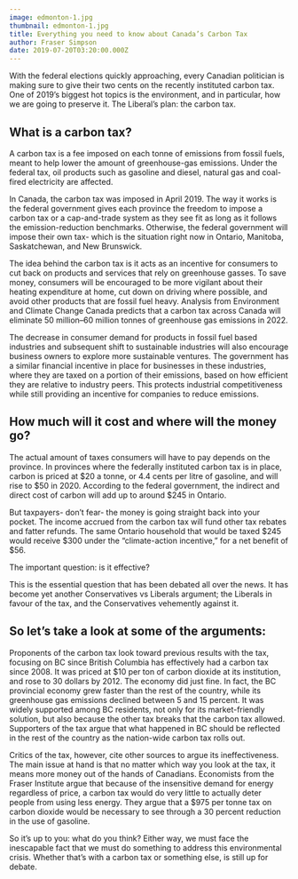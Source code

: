 ```yaml
---
image: edmonton-1.jpg
thumbnail: edmonton-1.jpg
title: Everything you need to know about Canada’s Carbon Tax
author: Fraser Simpson
date: 2019-07-20T03:20:00.000Z
---
```

With the federal elections quickly approaching, every Canadian politician is making sure to give their two cents on the recently instituted carbon tax. One of 2019’s biggest hot topics is the environment, and in particular, how we are going to preserve it. The Liberal’s plan: the carbon tax.

## What is a carbon tax?

A carbon tax is a fee imposed on each tonne of emissions from fossil fuels, meant to help lower the amount of greenhouse-gas emissions. Under the federal tax, oil products such as gasoline and diesel, natural gas and coal-fired electricity are affected.

In Canada, the carbon tax was imposed in April 2019. The way it works is the federal government gives each province the freedom to impose a carbon tax or a cap-and-trade system as they see fit as long as it follows the emission-reduction benchmarks. Otherwise, the federal government will impose their own tax- which is the situation right now in Ontario, Manitoba, Saskatchewan, and New Brunswick.

The idea behind the carbon tax is it acts as an incentive for consumers to cut back on products and services that rely on greenhouse gasses. To save money, consumers will be encouraged to be more vigilant about their heating expenditure at home, cut down on driving where possible, and avoid other products that are fossil fuel heavy. Analysis from Environment and Climate Change Canada predicts that a carbon tax across Canada will eliminate 50 million–60 million tonnes of greenhouse gas emissions in 2022.

The decrease in consumer demand for products in fossil fuel based industries and subsequent shift to sustainable industries will also encourage business owners to explore more sustainable ventures. The government has a similar financial incentive in place for businesses in these industries, where they are taxed on a portion of their emissions, based on how efficient they are relative to industry peers. This protects industrial competitiveness while still providing an incentive for companies to reduce emissions.

## How much will it cost and where will the money go?

The actual amount of taxes consumers will have to pay depends on the province. In provinces where the federally instituted carbon tax is in place, carbon is priced at $20 a tonne, or 4.4 cents per litre of gasoline, and will rise to $50 in 2020. According to the federal government, the indirect and direct cost of carbon will add up to around $245 in Ontario.

But taxpayers- don’t fear- the money is going straight back into your pocket. The income accrued from the carbon tax will fund other tax rebates and fatter refunds. The same Ontario household that would be taxed $245 would receive $300 under the “climate-action incentive,” for a net benefit of $56.

The important question: is it effective?

This is the essential question that has been debated all over the news. It has become yet another Conservatives vs Liberals argument; the Liberals in favour of the tax, and the Conservatives vehemently against it.

## So let’s take a look at some of the arguments:

Proponents of the carbon tax look toward previous results with the tax, focusing on BC since British Columbia has effectively had a carbon tax since 2008. It was priced at $10 per ton of carbon dioxide at its institution, and rose to 30 dollars by 2012. The economy did just fine. In fact, the BC provincial economy grew faster than the rest of the country, while its greenhouse gas emissions declined between 5 and 15 percent. It was widely supported among BC residents, not only for its market-friendly solution, but also because the other tax breaks that the carbon tax allowed. Supporters of the tax argue that what happened in BC should be reflected in the rest of the country as the nation-wide carbon tax rolls out.

Critics of the tax, however, cite other sources to argue its ineffectiveness. The main issue at hand is that no matter which way you look at the tax, it means more money out of the hands of Canadians. Economists from the Fraser Institute argue that because of the insensitive demand for energy regardless of price, a carbon tax would do very little to actually deter people from using less energy. They argue that a $975 per tonne tax on carbon dioxide would be necessary to see through a 30 percent reduction in the use of gasoline.

So it’s up to you: what do you think? Either way, we must face the inescapable fact that we must do something to address this environmental crisis. Whether that’s with a carbon tax or something else, is still up for debate.